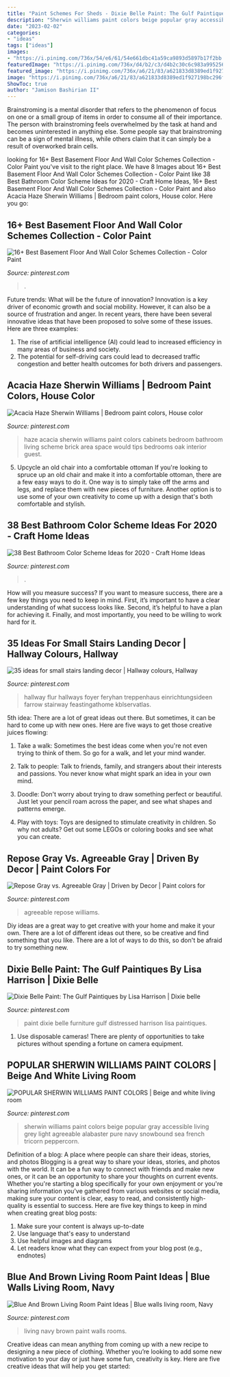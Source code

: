```yaml
---
title: "Paint Schemes For Sheds - Dixie Belle Paint: The Gulf Paintiques By Lisa Harrison"
description: "Sherwin williams paint colors beige popular gray accessible living grey light agreeable alabaster pure navy snowbound sea french tricorn peppercorn"
date: "2023-02-02"
categories:
- "ideas"
tags: ["ideas"]
images:
- "https://i.pinimg.com/736x/54/e6/61/54e661dbc41a59ca9893d5897b17f2bb.jpg"
featuredImage: "https://i.pinimg.com/736x/d4/b2/c3/d4b2c30c6c983a99525621e6794d210b.jpg"
featured_image: "https://i.pinimg.com/736x/a6/21/83/a621833d8389ed1f927198bc296fd58f.jpg"
image: "https://i.pinimg.com/736x/a6/21/83/a621833d8389ed1f927198bc296fd58f.jpg"
ShowToc: true
author: "Jamison Bashirian II"
---
```



Brainstroming is a mental disorder that refers to the phenomenon of focus on one or a small group of items in order to consume all of their importance. The person with brainstroming feels overwhelmed by the task at hand and becomes uninterested in anything else. Some people say that brainstroming can be a sign of mental illness, while others claim that it can simply be a result of overworked brain cells.

	

		
looking for 16+ Best Basement Floor And Wall Color Schemes Collection - Color Paint you've visit to the right place. We have 8 Images about 16+ Best Basement Floor And Wall Color Schemes Collection - Color Paint like 38 Best Bathroom Color Scheme Ideas for 2020 - Craft Home Ideas, 16+ Best Basement Floor And Wall Color Schemes Collection - Color Paint and also Acacia Haze Sherwin Williams | Bedroom paint colors, House color. Here you go:
		
    
## 16+ Best Basement Floor And Wall Color Schemes Collection - Color Paint

<img loading=lazy src="https://i.pinimg.com/736x/d4/b2/c3/d4b2c30c6c983a99525621e6794d210b.jpg" onerror="this.onerror=null;this.src='https://tse4.mm.bing.net/th?id=OIP.66upR_Na-rHfengh2WkDOQHaLJ&amp;pid=15.1';" alt="16+ Best Basement Floor And Wall Color Schemes Collection - Color Paint">

_Source: pinterest.com_

>. 

	

Future trends: What will be the future of innovation?
Innovation is a key driver of economic growth and social mobility. However, it can also be a source of frustration and anger. In recent years, there have been several innovative ideas that have been proposed to solve some of these issues. Here are three examples:
1. The rise of artificial intelligence (AI) could lead to increased efficiency in many areas of business and society.
2. The potential for self-driving cars could lead to decreased traffic congestion and better health outcomes for both drivers and passengers.

    
## Acacia Haze Sherwin Williams | Bedroom Paint Colors, House Color

<img loading=lazy src="https://i.pinimg.com/736x/0f/50/a2/0f50a20b71b18d62a7238816df118d03.jpg" onerror="this.onerror=null;this.src='https://tse2.mm.bing.net/th?id=OIP.ES1RCbAREfhtlI4jm3yqPQHaNK&amp;pid=15.1';" alt="Acacia Haze Sherwin Williams | Bedroom paint colors, House color">

_Source: pinterest.com_

>haze acacia sherwin williams paint colors cabinets bedroom bathroom living scheme brick area space would tips bedrooms oak interior guest. 

	

5. Upcycle an old chair into a comfortable ottoman
If you're looking to spruce up an old chair and make it into a comfortable ottoman, there are a few easy ways to do it. One way is to simply take off the arms and legs, and replace them with new pieces of furniture. Another option is to use some of your own creativity to come up with a design that's both comfortable and stylish.

    
## 38 Best Bathroom Color Scheme Ideas For 2020 - Craft Home Ideas

<img loading=lazy src="https://i.pinimg.com/736x/08/cc/a1/08cca1116695c76543cf8a726ecc8f19.jpg" onerror="this.onerror=null;this.src='https://tse3.mm.bing.net/th?id=OIP.hpgF4uN0Z6homULqRQKb5AHaMV&amp;pid=15.1';" alt="38 Best Bathroom Color Scheme Ideas for 2020 - Craft Home Ideas">

_Source: pinterest.com_

>. 

	

How will you measure success?
If you want to measure success, there are a few key things you need to keep in mind. First, it’s important to have a clear understanding of what success looks like. Second, it’s helpful to have a plan for achieving it. Finally, and most importantly, you need to be willing to work hard for it.

    
## 35 Ideas For Small Stairs Landing Decor | Hallway Colours, Hallway

<img loading=lazy src="https://i.pinimg.com/736x/40/29/0b/40290b0f60e9fa07835b7e8269c9bb1e.jpg" onerror="this.onerror=null;this.src='https://tse3.mm.bing.net/th?id=OIP.DOwfcJlKlnNf6r11RKnshgAAAA&amp;pid=15.1';" alt="35 ideas for small stairs landing decor | Hallway colours, Hallway">

_Source: pinterest.com_

>hallway flur hallways foyer feryhan treppenhaus einrichtungsideen farrow stairway feastingathome kblservatlas. 

	

5th idea:
There are a lot of great ideas out there. But sometimes, it can be hard to come up with new ones. Here are five ways to get those creative juices flowing:
1. Take a walk: Sometimes the best ideas come when you're not even trying to think of them. So go for a walk, and let your mind wander.

2. Talk to people: Talk to friends, family, and strangers about their interests and passions. You never know what might spark an idea in your own mind.

3. Doodle: Don't worry about trying to draw something perfect or beautiful. Just let your pencil roam across the paper, and see what shapes and patterns emerge.

4. Play with toys: Toys are designed to stimulate creativity in children. So why not adults? Get out some LEGOs or coloring books and see what you can create.

    
## Repose Gray Vs. Agreeable Gray | Driven By Decor | Paint Colors For

<img loading=lazy src="https://i.pinimg.com/736x/5d/df/d7/5ddfd7956d5453a19495297694456381--sherwin-williams-agreeable-gray-foyer-mirror.jpg" onerror="this.onerror=null;this.src='https://tse4.mm.bing.net/th?id=OIP.se1JsBt7gyiBiZ1QJ0JangHaLH&amp;pid=15.1';" alt="Repose Gray vs. Agreeable Gray | Driven by Decor | Paint colors for">

_Source: pinterest.com_

>agreeable repose williams. 

	

Diy ideas are a great way to get creative with your home and make it your own. There are a lot of different ideas out there, so be creative and find something that you like. There are a lot of ways to do this, so don't be afraid to try something new.

    
## Dixie Belle Paint: The Gulf Paintiques By Lisa Harrison | Dixie Belle

<img loading=lazy src="https://i.pinimg.com/736x/e7/1a/36/e71a367dacee7a8547ed6bc091be41c4.jpg" onerror="this.onerror=null;this.src='https://tse4.mm.bing.net/th?id=OIP.bWh_A4nsIE1TOc5TczeVbQHaJ3&amp;pid=15.1';" alt="Dixie Belle Paint: The Gulf Paintiques by Lisa Harrison | Dixie belle">

_Source: pinterest.com_

>paint dixie belle furniture gulf distressed harrison lisa paintiques. 

	

1. Use disposable cameras! There are plenty of opportunities to take pictures without spending a fortune on camera equipment.

    
## POPULAR SHERWIN WILLIAMS PAINT COLORS | Beige And White Living Room

<img loading=lazy src="https://i.pinimg.com/736x/54/e6/61/54e661dbc41a59ca9893d5897b17f2bb.jpg" onerror="this.onerror=null;this.src='https://tse1.mm.bing.net/th?id=OIP.nhs32OLDpK1UXDTo0_nQTAHaKD&amp;pid=15.1';" alt="POPULAR SHERWIN WILLIAMS PAINT COLORS | Beige and white living room">

_Source: pinterest.com_

>sherwin williams paint colors beige popular gray accessible living grey light agreeable alabaster pure navy snowbound sea french tricorn peppercorn. 

	

Definition of a blog: A place where people can share their ideas, stories, and photos
Blogging is a great way to share your ideas, stories, and photos with the world. It can be a fun way to connect with friends and make new ones, or it can be an opportunity to share your thoughts on current events. Whether you're starting a blog specifically for your own enjoyment or you're sharing information you've gathered from various websites or social media, making sure your content is clear, easy to read, and consistently high-quality is essential to success. Here are five key things to keep in mind when creating great blog posts: 
1. Make sure your content is always up-to-date 
2. Use language that's easy to understand 
3. Use helpful images and diagrams 
4. Let readers know what they can expect from your blog post (e.g., endnotes) 

    
## Blue And Brown Living Room Paint Ideas | Blue Walls Living Room, Navy

<img loading=lazy src="https://i.pinimg.com/736x/a6/21/83/a621833d8389ed1f927198bc296fd58f.jpg" onerror="this.onerror=null;this.src='https://tse1.mm.bing.net/th?id=OIP.0F0kPER3PUGGv5lM1F_FawHaKE&amp;pid=15.1';" alt="Blue And Brown Living Room Paint Ideas | Blue walls living room, Navy">

_Source: pinterest.com_

>living navy brown paint walls rooms. 

	

Creative ideas can mean anything from coming up with a new recipe to designing a new piece of clothing. Whether you’re looking to add some new motivation to your day or just have some fun, creativity is key. Here are five creative ideas that will help you get started: 

